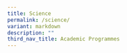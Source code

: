 ```yaml
---
title: Science
permalink: /science/
variant: markdown
description: ""
third_nav_title: Academic Programmes
---
```

